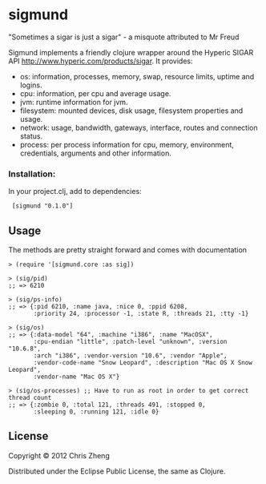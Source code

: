 # sigmund

"Sometimes a sigar is just a sigar" - a misquote attributed to Mr Freud

Sigmund implements a friendly clojure wrapper around the Hyperic SIGAR API http://www.hyperic.com/products/sigar. It provides:

 - os:          information, processes, memory, swap, resource limits, uptime and logins.
 - cpu:         information, per cpu and average usage.
 - jvm:         runtime information for jvm.
 - filesystem:  mounted devices, disk usage, filesystem properties and usage.
 - network:     usage, bandwidth, gateways, interface, routes and connection status.
 - process:     per process information for cpu, memory, environment, credentials, arguments and other information.


### Installation:

In your project.clj, add to dependencies:

     [sigmund "0.1.0"]

## Usage

The methods are pretty straight forward and comes with documentation

    > (require '[sigmund.core :as sig])

    > (sig/pid)
    ;; => 6210

    > (sig/ps-info)
    ;; => {:pid 6210, :name java, :nice 0, :ppid 6208,
           :priority 24, :processor -1, :state R, :threads 21, :tty -1}

    > (sig/os)
    ;; => {:data-model "64", :machine "i386", :name "MacOSX",
           :cpu-endian "little", :patch-level "unknown", :version "10.6.8",
           :arch "i386", :vendor-version "10.6", :vendor "Apple",
           :vendor-code-name "Snow Leopard", :description "Mac OS X Snow Leopard",
           :vendor-name "Mac OS X"}

    > (sig/os-processes) ;; Have to run as root in order to get correct thread count
    ;; => {:zombie 0, :total 121, :threads 491, :stopped 0,
           :sleeping 0, :running 121, :idle 0}



## License

Copyright © 2012 Chris Zheng

Distributed under the Eclipse Public License, the same as Clojure.
